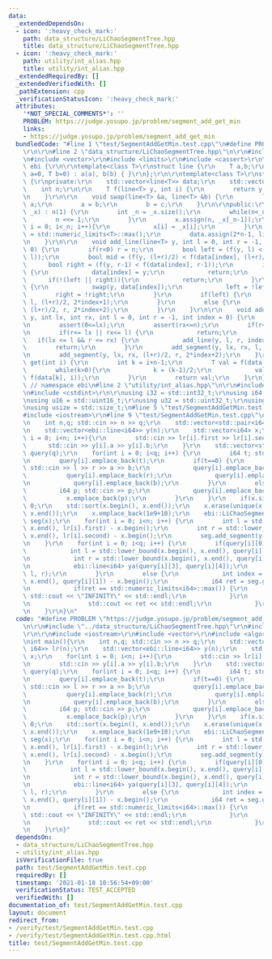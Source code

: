 ```yaml
---
data:
  _extendedDependsOn:
  - icon: ':heavy_check_mark:'
    path: data_structure/LiChaoSegmentTree.hpp
    title: data_structure/LiChaoSegmentTree.hpp
  - icon: ':heavy_check_mark:'
    path: utility/int_alias.hpp
    title: utility/int_alias.hpp
  _extendedRequiredBy: []
  _extendedVerifiedWith: []
  _pathExtension: cpp
  _verificationStatusIcon: ':heavy_check_mark:'
  attributes:
    '*NOT_SPECIAL_COMMENTS*': ''
    PROBLEM: https://judge.yosupo.jp/problem/segment_add_get_min
    links:
    - https://judge.yosupo.jp/problem/segment_add_get_min
  bundledCode: "#line 1 \"test/SegmentAddGetMin.test.cpp\"\n#define PROBLEM \"https://judge.yosupo.jp/problem/segment_add_get_min\"\
    \r\n\r\n#line 2 \"data_structure/LiChaoSegmentTree.hpp\"\n\r\n#include <algorithm>\r\
    \n#include <vector>\r\n#include <limits>\r\n#include <cassert>\r\n\r\nnamespace\
    \ ebi {\r\n\r\ntemplate<class T>\r\nstruct line {\r\n    T a,b;\r\n    line(T\
    \ a=0, T b=0) : a(a), b(b) { }\r\n};\r\n\r\ntemplate<class T>\r\nstruct LiChaoSegmentTree\
    \ {\r\nprivate:\r\n    std::vector<line<T>> data;\r\n    std::vector<T> x;\r\n\
    \    int n;\r\n\r\n    T f(line<T> y, int i) {\r\n        return y.a*x[i]+y.b;\r\
    \n    }\r\n\r\n    void swap(line<T> &a, line<T> &b) {\r\n        line<T> c =\
    \ a;\r\n        a = b;\r\n        b = c;\r\n    }\r\n\r\npublic:\r\n    LiChaoSegmentTree(std::vector<T>\
    \ _x) : n(1) {\r\n        int _n = _x.size();\r\n        while(n<_n){\r\n    \
    \        n <<= 1;\r\n        }\r\n        x.assign(n, _x[_n-1]);\r\n        for(int\
    \ i = 0; i<_n; i++){\r\n            x[i] = _x[i];\r\n        }\r\n        T tmax\
    \ = std::numeric_limits<T>::max();\r\n        data.assign(2*n-1, line<T>(0, tmax));\r\
    \n    }\r\n\r\n    void add_line(line<T> y, int l = 0, int r = -1, int index =\
    \ 0) {\r\n        if(r<0) r = n;\r\n        bool left = (f(y, l) < f(data[index],\
    \ l));\r\n        bool mid = (f(y, (l+r)/2) < f(data[index], (l+r)/2));\r\n  \
    \      bool right = (f(y, r-1) < f(data[index], r-1));\r\n        if(left && right)\
    \ {\r\n            data[index] = y;\r\n            return;\r\n        }\r\n  \
    \      if(!(left || right)){\r\n            return;\r\n        }\r\n        if(mid)\
    \ {\r\n            swap(y, data[index]);\r\n            left = !left;\r\n    \
    \        right = !right;\r\n        }\r\n        if(left) {\r\n            add_line(y,\
    \ l, (l+r)/2, 2*index+1);\r\n        }\r\n        else {\r\n            add_line(y,\
    \ (l+r)/2, r, 2*index+2);\r\n        }\r\n    }\r\n\r\n    void add_segment(line<T>\
    \ y, int lx, int rx, int l = 0, int r = -1, int index = 0) {\r\n        assert(lx<=rx);\r\
    \n        assert(0<=lx);\r\n        assert(rx<=n);\r\n        if(r<0) r = n;\r\
    \n        if(r<= lx || rx<= l) {\r\n            return;\r\n        }\r\n     \
    \   if(lx <= l && r <= rx) {\r\n            add_line(y, l, r, index);\r\n    \
    \        return;\r\n        }\r\n        add_segment(y, lx, rx, l, (l+r)/2, 2*index+1);\r\
    \n        add_segment(y, lx, rx, (l+r)/2, r, 2*index+2);\r\n    }\r\n\r\n    T\
    \ get(int i) {\r\n        int k = i+n-1;\r\n        T val = f(data[k], i);\r\n\
    \        while(k>0){\r\n            k = (k-1)/2;\r\n            val = std::min(val,\
    \ f(data[k], i));\r\n        }\r\n        return val;\r\n    }\r\n};\r\n\r\n}\
    \ // namespace ebi\n#line 2 \"utility/int_alias.hpp\"\n\r\n#include <cstddef>\r\
    \n#include <cstdint>\r\n\r\nusing i32 = std::int32_t;\r\nusing i64 = std::int64_t;\r\
    \nusing u16 = std::uint16_t;\r\nusing u32 = std::uint32_t;\r\nusing u64 = std::uint64_t;\r\
    \nusing usize = std::size_t;\n#line 5 \"test/SegmentAddGetMin.test.cpp\"\n\r\n\
    #include <iostream>\r\n#line 9 \"test/SegmentAddGetMin.test.cpp\"\n\r\nint main(){\r\
    \n    int n,q; std::cin >> n >> q;\r\n    std::vector<std::pair<i64, i64>> lr(n);\r\
    \n    std::vector<ebi::line<i64>> y(n);\r\n    std::vector<i64> x;\r\n    for(int\
    \ i = 0; i<n; i++){\r\n        std::cin >> lr[i].first >> lr[i].second;\r\n  \
    \      std::cin >> y[i].a >> y[i].b;\r\n    }\r\n    std::vector<std::vector<i64>>\
    \ query(q);\r\n    for(int i = 0; i<q; i++) {\r\n        i64 t; std::cin >> t;\r\
    \n        query[i].emplace_back(t);\r\n        if(t==0) {\r\n            i64 l,r,a,b;\
    \ std::cin >> l >> r >> a >> b;\r\n            query[i].emplace_back(l);\r\n \
    \           query[i].emplace_back(r);\r\n            query[i].emplace_back(a);\r\
    \n            query[i].emplace_back(b);\r\n        }\r\n        else {\r\n   \
    \         i64 p; std::cin >> p;\r\n            query[i].emplace_back(p);\r\n \
    \           x.emplace_back(p);\r\n        }\r\n    }\r\n    if(x.size()==0) return\
    \ 0;\r\n    std::sort(x.begin(), x.end());\r\n    x.erase(unique(x.begin(), x.end()),\
    \ x.end());\r\n    x.emplace_back(1e9+10);\r\n    ebi::LiChaoSegmentTree<i64>\
    \ seg(x);\r\n    for(int i = 0; i<n; i++) {\r\n        int l = std::lower_bound(x.begin(),\
    \ x.end(), lr[i].first) - x.begin();\r\n        int r = std::lower_bound(x.begin(),\
    \ x.end(), lr[i].second) - x.begin();\r\n        seg.add_segment(y[i], l, r);\r\
    \n    }\r\n    for(int i = 0; i<q; i++) {\r\n        if(query[i][0]==0) {\r\n\
    \            int l = std::lower_bound(x.begin(), x.end(), query[i][1]) - x.begin();\r\
    \n            int r = std::lower_bound(x.begin(), x.end(), query[i][2]) - x.begin();\r\
    \n            ebi::line<i64> ya(query[i][3], query[i][4]);\r\n            seg.add_segment(ya,\
    \ l, r);\r\n        }\r\n        else {\r\n            int index = std::lower_bound(x.begin(),\
    \ x.end(), query[i][1]) - x.begin();\r\n            i64 ret = seg.get(index);\r\
    \n            if(ret == std::numeric_limits<i64>::max()) {\r\n               \
    \ std::cout << \"INFINITY\" << std::endl;\r\n            }\r\n            else{\r\
    \n                std::cout << ret << std::endl;\r\n            }\r\n        }\r\
    \n    }\r\n}\n"
  code: "#define PROBLEM \"https://judge.yosupo.jp/problem/segment_add_get_min\"\r\
    \n\r\n#include \"../data_structure/LiChaoSegmentTree.hpp\"\r\n#include \"../utility/int_alias.hpp\"\
    \r\n\r\n#include <iostream>\r\n#include <vector>\r\n#include <algorithm>\r\n\r\
    \nint main(){\r\n    int n,q; std::cin >> n >> q;\r\n    std::vector<std::pair<i64,\
    \ i64>> lr(n);\r\n    std::vector<ebi::line<i64>> y(n);\r\n    std::vector<i64>\
    \ x;\r\n    for(int i = 0; i<n; i++){\r\n        std::cin >> lr[i].first >> lr[i].second;\r\
    \n        std::cin >> y[i].a >> y[i].b;\r\n    }\r\n    std::vector<std::vector<i64>>\
    \ query(q);\r\n    for(int i = 0; i<q; i++) {\r\n        i64 t; std::cin >> t;\r\
    \n        query[i].emplace_back(t);\r\n        if(t==0) {\r\n            i64 l,r,a,b;\
    \ std::cin >> l >> r >> a >> b;\r\n            query[i].emplace_back(l);\r\n \
    \           query[i].emplace_back(r);\r\n            query[i].emplace_back(a);\r\
    \n            query[i].emplace_back(b);\r\n        }\r\n        else {\r\n   \
    \         i64 p; std::cin >> p;\r\n            query[i].emplace_back(p);\r\n \
    \           x.emplace_back(p);\r\n        }\r\n    }\r\n    if(x.size()==0) return\
    \ 0;\r\n    std::sort(x.begin(), x.end());\r\n    x.erase(unique(x.begin(), x.end()),\
    \ x.end());\r\n    x.emplace_back(1e9+10);\r\n    ebi::LiChaoSegmentTree<i64>\
    \ seg(x);\r\n    for(int i = 0; i<n; i++) {\r\n        int l = std::lower_bound(x.begin(),\
    \ x.end(), lr[i].first) - x.begin();\r\n        int r = std::lower_bound(x.begin(),\
    \ x.end(), lr[i].second) - x.begin();\r\n        seg.add_segment(y[i], l, r);\r\
    \n    }\r\n    for(int i = 0; i<q; i++) {\r\n        if(query[i][0]==0) {\r\n\
    \            int l = std::lower_bound(x.begin(), x.end(), query[i][1]) - x.begin();\r\
    \n            int r = std::lower_bound(x.begin(), x.end(), query[i][2]) - x.begin();\r\
    \n            ebi::line<i64> ya(query[i][3], query[i][4]);\r\n            seg.add_segment(ya,\
    \ l, r);\r\n        }\r\n        else {\r\n            int index = std::lower_bound(x.begin(),\
    \ x.end(), query[i][1]) - x.begin();\r\n            i64 ret = seg.get(index);\r\
    \n            if(ret == std::numeric_limits<i64>::max()) {\r\n               \
    \ std::cout << \"INFINITY\" << std::endl;\r\n            }\r\n            else{\r\
    \n                std::cout << ret << std::endl;\r\n            }\r\n        }\r\
    \n    }\r\n}"
  dependsOn:
  - data_structure/LiChaoSegmentTree.hpp
  - utility/int_alias.hpp
  isVerificationFile: true
  path: test/SegmentAddGetMin.test.cpp
  requiredBy: []
  timestamp: '2021-01-18 10:56:54+09:00'
  verificationStatus: TEST_ACCEPTED
  verifiedWith: []
documentation_of: test/SegmentAddGetMin.test.cpp
layout: document
redirect_from:
- /verify/test/SegmentAddGetMin.test.cpp
- /verify/test/SegmentAddGetMin.test.cpp.html
title: test/SegmentAddGetMin.test.cpp
---
```

